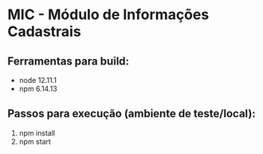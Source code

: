 # MIC - Módulo de Informações Cadastrais

## Ferramentas para build:
- node 12.11.1
- npm 6.14.13

## Passos para execução (ambiente de teste/local):
1) npm install
2) npm start

